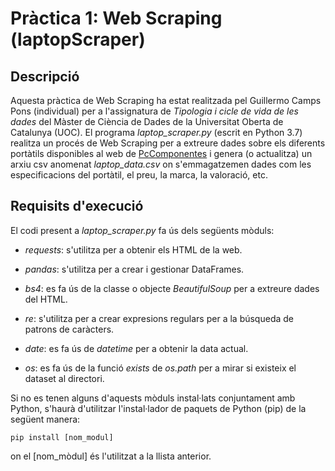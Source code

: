 # Pràctica 1: Web Scraping (laptopScraper)

## Descripció

Aquesta pràctica de Web Scraping ha estat realitzada pel Guillermo Camps Pons (individual) per a l'assignatura de _Tipologia i cicle de vida de les dades_ del Màster de Ciència de Dades de la Universitat Oberta de Catalunya (UOC). El programa _laptop_scraper.py_ (escrit en Python 3.7) realitza un procés de Web Scraping per a extreure dades sobre els diferents portàtils disponibles al web de [PcComponentes](https://www.pccomponentes.com/portatiles) i genera (o actualitza) un arxiu csv anomenat _laptop_data.csv_ on s'emmagatzemen dades com les especificacions del portàtil, el preu, la marca, la valoració, etc. 

## Requisits d'execució

El codi present a _laptop_scraper.py_ fa ús dels següents mòduls:

* _requests_: s'utilitza per a obtenir els HTML de la web.

* _pandas_: s'utilitza per a crear i gestionar DataFrames.

* _bs4_: es fa ús de la classe o objecte _BeautifulSoup_ per a extreure dades del HTML.

* _re_: s'utilitza per a crear expresions regulars per a la búsqueda de patrons de caràcters.

* _date_: es fa ús de _datetime_ per a obtenir la data actual.

* _os_: es fa ús de la funció _exists_ de _os.path_ per a mirar si existeix el dataset al directori.

Si no es tenen alguns d'aquests mòduls instal·lats conjuntament amb Python, s'haurà d'utilitzar l'instal·lador de paquets de Python (pip) de la següent manera:

```
pip install [nom_modul]
```

on el [nom_mòdul] és l'utilitzat a la llista anterior.





